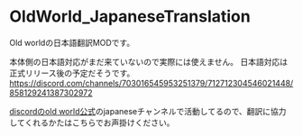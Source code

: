 # OldWorld_JapaneseTranslation

Old worldの日本語翻訳MODです。

本体側の日本語対応がまだ来ていないので実際には使えません。
日本語対応は正式リリース後の予定だそうです。
https://discord.com/channels/703016545953251379/712712304546021448/858129241387302972

[discordのold world公式](https://discord.gg/MGKFes3UM9)のjapaneseチャンネルで活動してるので、翻訳に協力してくれるかたはこちらでお声掛けください。
